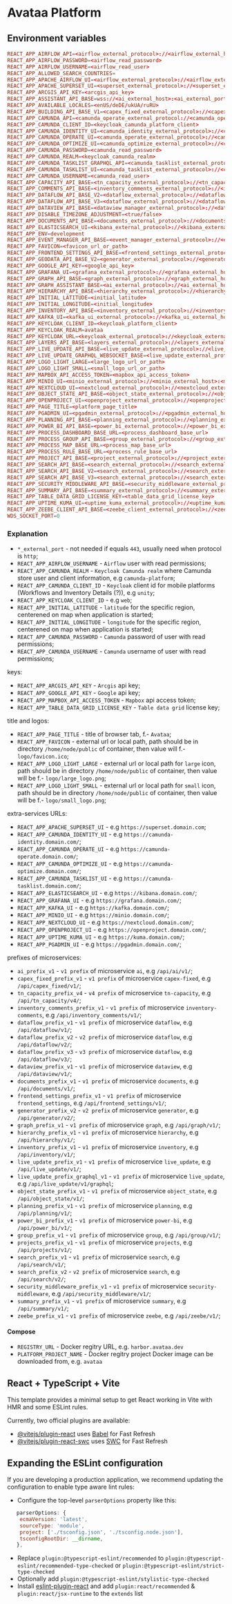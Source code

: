 # Avataa Platform

## Environment variables

```toml
REACT_APP_AIRFLOW_API=<airflow_external_protocol>://<airflow_external_host>:<airflow_external_port>/api/v1/
REACT_APP_AIRFLOW_PASSWORD=<airflow_read_password>
REACT_APP_AIRFLOW_USERNAME=<airflow_read_user>
REACT_APP_ALLOWED_SEARCH_COUNTRIES=
REACT_APP_APACHE_AIRFLOW_UI=<airflow_external_protocol>://<airflow_external_host>:<airflow_external_port>/
REACT_APP_APACHE_SUPERSET_UI=<superset_external_protocol>://<superset_external_host>:<superset_external_port>/
REACT_APP_ARCGIS_API_KEY=<arcgis_api_key>
REACT_APP_ASSISTANT_API_BASE=wss://<ai_external_host>:<ai_external_port><ai_prefix_v1>
REACT_APP_AVAILABLE_LOCALES=<enUS/deDE/ukUA/ruRU>
REACT_APP_BUILDING_API_BASE_V1=<capex_fixed_external_protocol>://<capex_fixed_external_host>:<capex_fixed_external_port><capex_fixed_prefix_v1>
REACT_APP_CAMUNDA_API=<camunda_operate_external_protocol://<camunda_operate_external_host>:<camunda_operate_external_port>/v1/
REACT_APP_CAMUNDA_CLIENT_ID=<keycloak_camunda_platform_client>
REACT_APP_CAMUNDA_IDENTITY_UI=<camunda_identity_external_protocol>://<camunda_identity_external_host>:<camunda_identity_external_port>/
REACT_APP_CAMUNDA_OPERATE_UI=<camunda_operate_external_protocol>://<camunda_operate_external_host>:<camunda_operate_external_port>/
REACT_APP_CAMUNDA_OPTIMIZE_UI=<camunda_optimize_external_protocol>://<camunda_optimize_external_host>:<camunda_optimize_external_port>/
REACT_APP_CAMUNDA_PASSWORD=<camunda_read_password>
REACT_APP_CAMUNDA_REALM=<keycloak_camunda_realm>
REACT_APP_CAMUNDA_TASKLIST_GRAPHQL_API=<camunda_tasklist_external_protocol>://<camunda_tasklist_external_host>:<camunda_tasklist_external_port>/graphql
REACT_APP_CAMUNDA_TASKLIST_UI=<camunda_tasklist_external_protocol>://<camunda_tasklist_external_host>:<camunda_tasklist_external_port>/
REACT_APP_CAMUNDA_USERNAME=<camunda_read_user>
REACT_APP_CAPACITY_API_BASE=<tn_capacity_external_protocol>://<tn_capacity_external_host>:<tn_capacity_external_port><tn_capacity_prefix_v4>
REACT_APP_COMMENTS_API_BASE=<inventory_comments_external_protocol>://<inventory_comments_external_host>:<inventory_comments_external_port><inventory_comments_prefix_v1>
REACT_APP_DATAFLOW_API_BASE_V2=<dataflow_external_protocol>://<dataflow_external_host>:<dataflow_external_port><dataflow_prefix_v2>
REACT_APP_DATAFLOW_API_BASE_V3=<dataflow_external_protocol>://<dataflow_external_host>:<dataflow_external_port><dataflow_prefix_v3>
REACT_APP_DATAVIEW_API_BASE=<dataview_manager_external_protocol>://<dataview_manager_external_host>:<dataview_manager_external_port><dataview_prefix_v1>
REACT_APP_DISABLE_TIMEZONE_ADJUSTMENT=<true/false>
REACT_APP_DOCUMENTS_API_BASE=<documents_external_protocol>://<documents_external_host>:<documents_external_port><documents_prefix_v1>
REACT_APP_ELASTICSEARCH_UI=<kibana_external_protocol>://<kibana_external_host>:<kibana_external_port>/
REACT_APP_ENV=development
REACT_APP_EVENT_MANAGER_API_BASE=<event_manager_external_protocol>://<event_manager_external_host>:<event_manager_external_port><event_manager_prefix_v1>
REACT_APP_FAVICON=<favicon_url_or_path>
REACT_APP_FRONTEND_SETTINGS_API_BASE=<frontend_settings_external_protocol>://<frontend_settings_external_host>:<frontend_settings_external_port><frontend_settings_prefix_v1>
REACT_APP_GEODATA_API_BASE_V2=<generator_external_protocol>://<generator_external_host>:<generator_external_port><generator_prefix_v2>
REACT_APP_GOOGLE_API_KEY=<google_api_key>
REACT_APP_GRAFANA_UI=<grafana_external_protocol>://<grafana_external_host>:<grafana_external_port>/
REACT_APP_GRAPH_API_BASE=<graph_external_protocol>://<graph_external_host>:<graph_external_port><graph_prefix_v1>
REACT_APP_GRAPH_ASSISTANT_BASE=<ai_external_protocol>://<ai_external_host>:<ai_external_port><ai_prefix_v1>
REACT_APP_HIERARCHY_API_BASE=<hierarchy_external_protocol>://<hierarchy_external_host>:<hierarchy_external_port><hierarchy_prefix_v1>
REACT_APP_INITIAL_LATITUDE=<initial_latitude>
REACT_APP_INITIAL_LONGITUDE=<initial_longitude>
REACT_APP_INVENTORY_API_BASE=<inventory_external_protocol>://<inventory_external_host>:<inventory_external_port><inventory_prefix_v1>
REACT_APP_KAFKA_UI=<kafka_ui_external_protocol>://<kafka_ui_external_host>:<kafka_ui_external_port>/
REACT_APP_KEYCLOAK_CLIENT_ID=<keycloak_platform_client>
REACT_APP_KEYCLOAK_REALM=avataa
REACT_APP_KEYCLOAK_URL=<keycloak_external_protocol>://<keycloak_external_host>:<keycloak_external_port>/
REACT_APP_LAYERS_API_BASE=<layers_external_protocol>://<layers_external_host>:<layers_external_port><layers_prefix_v1>
REACT_APP_LIVE_UPDATE_API_BASE=<live_update_external_protocol>://<live_update_external_host>:<live_update_external_port><live_update_prefix_v1>
REACT_APP_LIVE_UPDATE_GRAPHQL_WEBSOCKET_BASE=<live_update_external_protocol>://<live_update_external_host>:<live_update_external_port><live_update_prefix_graphql_v1>
REACT_APP_LOGO_LIGHT_LARGE=<large_logo_url_or_path>
REACT_APP_LOGO_LIGHT_SMALL=<small_logo_url_or_path>
REACT_APP_MAPBOX_API_ACCESS_TOKEN=<mapbox_api_access_token>
REACT_APP_MINIO_UI=<minio_external_protocol>://<minio_external_host>:<minio_external_port>/
REACT_APP_NEXTCLOUD_UI=<nextcloud_external_protocol>://<nextcloud_external_host>:<nextcloud_external_port>/
REACT_APP_OBJECT_STATE_API_BASE=<object_state_external_protocol>://<object_state_external_host>:<object_state_external_port><object_state_prefix_v1>
REACT_APP_OPENPROJECT_UI=<openproject_external_protocol>://<openproject_external_host>:<openproject_external_port>/
REACT_APP_PAGE_TITLE=<platform_page_title>
REACT_APP_PGADMIN_UI=<pgadmin_external_protocol>://<pgadmin_external_host>:<pgadmin_external_port>/
REACT_APP_PLANNING_API_BASE=<planning_external_protocol>://<planning_external_host>:<planning_external_port><planning_prefix_v1>
REACT_APP_POWER_BI_API_BASE=<power_bi_external_protocol>://<power_bi_external_host>:<power_bi_external_port><power_bi_prefix_v1>
REACT_APP_PROCESS_DASHBOARD_BASE_URL=<process_dashboard_base_url>
REACT_APP_PROCESS_GROUP_API_BASE=<group_external_protocol>://<group_external_host>:<group_external_port><group_prefix_v1>
REACT_APP_PROCESS_MAP_BASE_URL=<process_map_base_url>
REACT_APP_PROCESS_RULE_BASE_URL=<process_rule_base_url>
REACT_APP_PROJECT_API_BASE=<project_external_protocol>://<project_external_host>:<project_external_port><projects_prefix_v1>
REACT_APP_SEARCH_API_BASE=<search_external_protocol>://<search_external_host>:<search_external_port><search_prefix_v1>
REACT_APP_SEARCH_API_BASE_V2=<search_external_protocol>://<search_external_host>:<search_external_port><search_prefix_v2>
REACT_APP_SEARCH_API_BASE_V3=<search_external_protocol>://<search_external_host>:<search_external_port><search_prefix_v3>
REACT_APP_SECURITY_MIDDLEWARE_API_BASE=<security_middleware_external_protocol>://<security_middleware_external_host>:<security_middleware_external_port><security_middleware_prefix_v1>
REACT_APP_SUMMARY_API_BASE=<summary_external_protocol>://<summary_external_host>:<summary_external_port><summary_prefix_v1>
REACT_APP_TABLE_DATA_GRID_LICENSE_KEY=<table_data_grid_license_key>
REACT_APP_UPTIME_KUMA_UI=<uptime_kuma_external_protocol>://<uptime_kuma_external_host>:<uptime_kuma_external_port>/
REACT_APP_ZEEBE_CLIENT_API_BASE=<zeebe_client_external_protocol>://<zeebe_client_external_host>:<zeebe_client_external_port><zeebe_prefix_v1>
WDS_SOCKET_PORT=0
```

### Explanation

- `*_external_port` - not needed if equals `443`, usually need when protocol is `http`;
- `REACT_APP_AIRFLOW_USERNAME` - `Airflow` user with read permissions;
- `REACT_APP_CAMUNDA_REALM` - `Keycloak Camunda realm` where Camunda store user and client information, e.g `camunda-platform`;
- `REACT_APP_CAMUNDA_CLIENT_ID` - `Keycloak` client id for mobile platforms (Workflows and Inventory Details (?)), e.g `unity`;
- `REACT_APP_KEYCLOAK_CLIENT_ID` - e.g `web`;
- `REACT_APP_INITIAL_LATITUDE` -  `latitude` for the specific region, centerened on map when application is started;
- `REACT_APP_INITIAL_LONGITUDE` -  `longitude` for the specific region, centerened on map when application is started;
- `REACT_APP_CAMUNDA_PASSWORD` - `Camunda` password of user with read permissions;
- `REACT_APP_CAMUNDA_USERNAME` - `Camunda` username of user with read permissions;

keys:

- `REACT_APP_ARCGIS_API_KEY` - `Arcgis` api key;
- `REACT_APP_GOOGLE_API_KEY` - `Google` api key;
- `REACT_APP_MAPBOX_API_ACCESS_TOKEN` - `Mapbox` api access token;
- `REACT_APP_TABLE_DATA_GRID_LICENSE_KEY` - `Table data grid` license key;

title and logos:

- `REACT_APP_PAGE_TITLE` - title of browser tab, f.- `Avataa`;
- `REACT_APP_FAVICON` - external url or local path, path should be in directory `/home/node/public` of container, then value will f.- `logo/favicon.ico`;
- `REACT_APP_LOGO_LIGHT_LARGE` - external url or local path for `large` icon, path should be in directory `/home/node/public` of container, then value will be f.- `logo/large_logo.png`;
- `REACT_APP_LOGO_LIGHT_SMALL` - external url or local path for `small` icon, path should be in directory `/home/node/public` of container, then value will be f.- `logo/small_logo.png`;


extra-services URLs: 

- `REACT_APP_APACHE_SUPERSET_UI` - e.g `https://superset.domain.com`;
- `REACT_APP_CAMUNDA_IDENTITY_UI` - e.g `https://camunda-identity.domain.com/`;
- `REACT_APP_CAMUNDA_OPERATE_UI` - e.g `https://camunda-operate.domain.com/`;
- `REACT_APP_CAMUNDA_OPTIMIZE_UI` - e.g `https://camunda-optimize.domain.com/`;
- `REACT_APP_CAMUNDA_TASKLIST_UI` - e.g `https://camunda-tasklist.domain.com/`;
- `REACT_APP_ELASTICSEARCH_UI` - e.g `https://kibana.domain.com/`;
- `REACT_APP_GRAFANA_UI` - e.g `https://grafana.domain.com/`;
- `REACT_APP_KAFKA_UI` - e.g `https://kafka.domain.com/`;
- `REACT_APP_MINIO_UI` - e.g `https://minio.domain.com/`;
- `REACT_APP_NEXTCLOUD_UI` - e.g `https://nextcloud.domain.com/`;
- `REACT_APP_OPENPROJECT_UI` - e.g `https://openproject.domain.com/`;
- `REACT_APP_UPTIME_KUMA_UI` - e.g `https://kuma.domain.com/`;
- `REACT_APP_PGADMIN_UI` - e.g `https://pgadmin.domain.com/`;

prefixes of microservices: 

- `ai_prefix_v1` - `v1 prefix` of microservice `ai`, e.g `/api/ai/v1/`;
- `capex_fixed_prefix_v1` - `v1 prefix` of microservice `capex-fixed`, e.g `/api/capex_fixed/v1/`;
- `tn_capacity_prefix_v4` - `v4 prefix` of microservice `tn-capacity`, e.g `/api/tn_capacity/v4/`;
- `inventory_comments_prefix_v1` - `v1 prefix` of microservice `inventory-comments`, e.g `/api/inventory_comments/v1/`;
- `dataflow_prefix_v1` - `v1 prefix` of microservice `dataflow`, e.g `/api/dataflow/v1/`;
- `dataflow_prefix_v2` - `v2 prefix` of microservice `dataflow`, e.g `/api/dataflow/v2/`;
- `dataflow_prefix_v3` - `v3 prefix` of microservice `dataflow`, e.g `/api/dataflow/v3/`;
- `dataview_prefix_v1` - `v1 prefix` of microservice `dataview`, e.g `/api/dataview/v1/`;
- `documents_prefix_v1` - `v1 prefix` of microservice `documents`, e.g `/api/documents/v1/`;
- `frontend_settings_prefix_v1` - `v1 prefix` of microservice `frontend_settings`, e.g `/api/frontend_settings/v1/`;
- `generator_prefix_v2` - `v2 prefix` of microservice `generator`, e.g `/api/generator/v2/`;
- `graph_prefix_v1` - `v1 prefix` of microservice `graph`, e.g `/api/graph/v1/`;
- `hierarchy_prefix_v1` - `v1 prefix` of microservice `hierarchy`, e.g `/api/hierarchy/v1/`;
- `inventory_prefix_v1` - `v1 prefix` of microservice `inventory`, e.g `/api/inventory/v1/`;
- `live_update_prefix_v1` - `v1 prefix` of microservice `live_update`, e.g `/api/live_update/v1/`;
- `live_update_prefix_graphql_v1` - `v1 prefix` of microservice `live_update`, e.g `/api/live_update/v1/graphql`;
- `object_state_prefix_v1` - `v1 prefix` of microservice `object_state`, e.g `/api/object_state/v1/`;
- `planning_prefix_v1` - `v1 prefix` of microservice `planning`, e.g `/api/planning/v1/`;
- `power_bi_prefix_v1` - `v1 prefix` of microservice `power-bi`, e.g `/api/power_bi/v1/`;
- `group_prefix_v1` - `v1 prefix` of microservice `group`, e.g `/api/group/v1/`;
- `projects_prefix_v1` - `v1 prefix` of microservice `projects`, e.g `/api/projects/v1/`;
- `search_prefix_v1` - `v1 prefix` of microservice `search`, e.g `/api/search/v1/`;
- `search_prefix_v2` - `v2 prefix` of microservice `search`, e.g `/api/search/v2/`;
- `security_middleware_prefix_v1` - `v1 prefix` of microservice `security-middleware`, e.g `/api/security_middleware/v1/`;
- `summary_prefix_v1` - `v1 prefix` of microservice `summary`, e.g `/api/summary/v1/`;
- `zeebe_prefix_v1` - `v1 prefix` of microservice `zeebe`, e.g `/api/zeebe/v1/`;

#### Compose

- `REGISTRY_URL` - Docker regitry URL, e.g. `harbor.avataa.dev`
- `PLATFORM_PROJECT_NAME` - Docker regitry project Docker image can be downloaded from, e.g. `avataa`


## React + TypeScript + Vite

This template provides a minimal setup to get React working in Vite with HMR and some ESLint rules.

Currently, two official plugins are available:

- [@vitejs/plugin-react](https://github.com/vitejs/vite-plugin-react/blob/main/packages/plugin-react/README.md) uses [Babel](https://babeljs.io/) for Fast Refresh
- [@vitejs/plugin-react-swc](https://github.com/vitejs/vite-plugin-react-swc) uses [SWC](https://swc.rs/) for Fast Refresh

## Expanding the ESLint configuration

If you are developing a production application, we recommend updating the configuration to enable type aware lint rules:

- Configure the top-level `parserOptions` property like this:

```js
   parserOptions: {
    ecmaVersion: 'latest',
    sourceType: 'module',
    project: ['./tsconfig.json', './tsconfig.node.json'],
    tsconfigRootDir: __dirname,
   },
```

- Replace `plugin:@typescript-eslint/recommended` to `plugin:@typescript-eslint/recommended-type-checked` or `plugin:@typescript-eslint/strict-type-checked`
- Optionally add `plugin:@typescript-eslint/stylistic-type-checked`
- Install [eslint-plugin-react](https://github.com/jsx-eslint/eslint-plugin-react) and add `plugin:react/recommended` & `plugin:react/jsx-runtime` to the `extends` list

